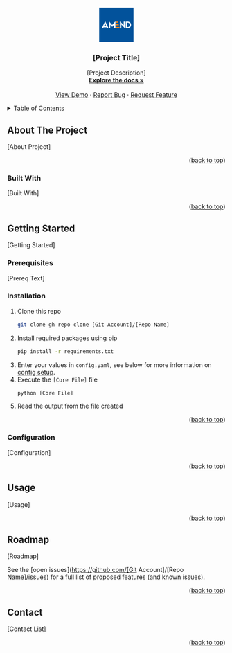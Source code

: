 <div id="top"></div>

<!-- PROJECT LOGO -->
<br />
<div align="center">
  <a href="https://github.com/[Git Account]/[Repo Name]">
    <img src="ref/logo.png" alt="Logo" width="80" height="80">
  </a>

<h3 align="center">[Project Title]</h3>

  <p align="center">
    [Project Description]
    <br />
    <a href="[Document Explore Link]"><strong>Explore the docs »</strong></a>
    <br />
    <br />
    <a href="[View Demo Link]">View Demo</a>
    ·
    <a href="[Report Bug Link]">Report Bug</a>
    ·
    <a href="[Request Feature Link]">Request Feature</a>
  </p>
</div>



<!-- TABLE OF CONTENTS -->
<details>
  <summary>Table of Contents</summary>
  <ol>
    <li>
      <a href="#about-the-project">About The Project</a>
      <ul>
        <li><a href="#built-with">Built With</a></li>
      </ul>
    </li>
    <li>
      <a href="#getting-started">Getting Started</a>
      <ul>
        <li><a href="#prerequisites">Prerequisites</a></li>
        <li><a href="#installation">Installation</a></li>
        <li><a href="#configuration">Configuration</a></li>
      </ul>
    </li>
    <li><a href="#usage">Usage</a></li>
    <li><a href="#roadmap">Roadmap</a></li>
    <li><a href="#contact">Contact</a></li>
  </ol>
</details>



<!-- ABOUT THE PROJECT -->
## About The Project

[About Project]

<p align="right">(<a href="#top">back to top</a>)</p>



### Built With

[Built With]

<p align="right">(<a href="#top">back to top</a>)</p>



<!-- GETTING STARTED -->
## Getting Started

[Getting Started]

### Prerequisites

[Prereq Text]

### Installation

1. Clone this repo
   ```sh
   git clone gh repo clone [Git Account]/[Repo Name]
   ```
2. Install required packages using pip
   ```sh
   pip install -r requirements.txt
   ```
3. Enter your values in `config.yaml`, see below for more information on [config setup](#configuration).
4. Execute the `[Core File]` file
    ```sh
    python [Core File]
    ```
 5. Read the output from the file created

<p align="right">(<a href="#top">back to top</a>)</p>

### Configuration

[Configuration]

  
  <p align="right">(<a href="#top">back to top</a>)</p>

<!-- USAGE EXAMPLES -->
## Usage

[Usage]

<p align="right">(<a href="#top">back to top</a>)</p>



<!-- ROADMAP -->
## Roadmap

[Roadmap]

See the [open issues](https://github.com/[Git Account]/[Repo Name]/issues) for a full list of proposed features (and known issues).

<p align="right">(<a href="#top">back to top</a>)</p>

<!-- CONTACT -->
## Contact

[Contact List]

<p align="right">(<a href="#top">back to top</a>)</p>
